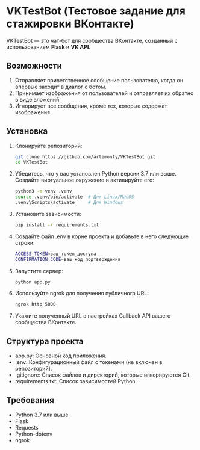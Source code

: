 # VKTestBot (Тестовое задание для стажировки ВКонтакте)

VKTestBot — это чат-бот для сообщества ВКонтакте, созданный с использованием **Flask** и **VK API**. 

## Возможности
1. Отправляет приветственное сообщение пользователю, когда он впервые заходит в диалог с ботом.
2. Принимает изображения от пользователей и отправляет их обратно в виде вложений.
3. Игнорирует все сообщения, кроме тех, которые содержат изображения.

## Установка
1. Клонируйте репозиторий:
   ```bash
   git clone https://github.com/artemonty/VKTestBot.git
   cd VKTestBot
2. Убедитесь, что у вас установлен Python версии 3.7 или выше. Создайте виртуальное окружение и активируйте его:
    ```bash
   python3 -m venv .venv
    source .venv/bin/activate  # Для Linux/MacOS
    .venv\Scripts\activate     # Для Windows
3. Установите зависимости:
    ```bash
   pip install -r requirements.txt

4. Создайте файл .env в корне проекта и добавьте в него следующие строки:
    ```bash
   ACCESS_TOKEN=ваш_токен_доступа
    CONFIRMATION_CODE=ваш_код_подтверждения
5. Запустите сервер:
    ```bash
   python app.py
6. Используйте ngrok для получения публичного URL:
    ```bash
   ngrok http 5000
7. Укажите полученный URL в настройках Callback API вашего сообщества ВКонтакте.

## Структура проекта

- app.py: Основной код приложения.
- .env: Конфигурационный файл с токенами (не включен в репозиторий).
- .gitignore: Список файлов и директорий, которые игнорируются Git.
- requirements.txt: Список зависимостей Python.

## Требования

- Python 3.7 или выше
- Flask
- Requests
- Python-dotenv
- ngrok